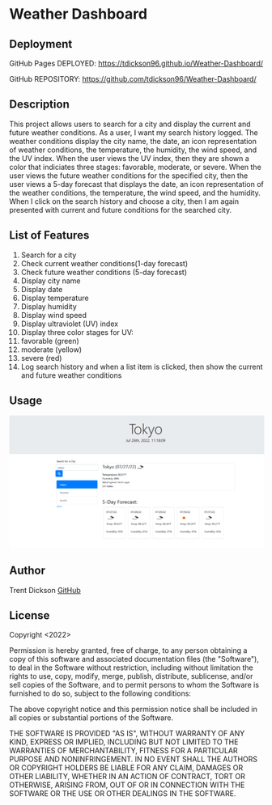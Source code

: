 # Weather Dashboard

## Deployment

GitHub Pages DEPLOYED: https://tdickson96.github.io/Weather-Dashboard/

GitHub REPOSITORY: https://github.com/tdickson96/Weather-Dashboard/

## Description

This project allows users to search for a city and display the current and future weather conditions. As a user, I want my search history logged. The weather conditions display the city name, the date, an icon representation of weather conditions, the temperature, the humidity, the wind speed, and the UV index. When the user views the UV index, then they are shown a color that indiciates three stages: favorable, moderate, or severe. When the user views the future weather conditions for the specified city, then the user views a 5-day forecast that displays the date, an icon representation of the weather conditions, the temperature, the wind speed, and the humidity. When I click on the search history and choose a city, then I am again presented with current and future conditions for the searched city. 

## List of Features

<ol>
    <li>Search for a city</li>
    <li>Check current weather conditions(1-day forecast)</li>
    <li>Check future weather conditions (5-day forecast)</li>
    <li>Display city name</li>
    <li>Display date</li>
    <li>Display temperature</li>
    <li>Display humidity</li>
    <li>Display wind speed</li>
    <li>Display ultraviolet (UV) index</li>
    <li>Display three color stages for UV:
        <li>favorable (green)</li>
        <li>moderate (yellow)</li>
        <li>severe (red)</li>
    <li>Log search history and when a list item is clicked, then show the current and future weather conditions</li>
</ol> 

## Usage

![demo](./assets/images/screenshot.png)


## Author

Trent Dickson [GitHub](https://github.com/tdickson96)

## License

Copyright <2022> <Trent Dickson>

Permission is hereby granted, free of charge, to any person obtaining a copy of this software and associated documentation files (the "Software"), to deal in the Software without restriction, including without limitation the rights to use, copy, modify, merge, publish, distribute, sublicense, and/or sell copies of the Software, and to permit persons to whom the Software is furnished to do so, subject to the following conditions:

The above copyright notice and this permission notice shall be included in all copies or substantial portions of the Software.

THE SOFTWARE IS PROVIDED "AS IS", WITHOUT WARRANTY OF ANY KIND, EXPRESS OR IMPLIED, INCLUDING BUT NOT LIMITED TO THE WARRANTIES OF MERCHANTABILITY, FITNESS FOR A PARTICULAR PURPOSE AND NONINFRINGEMENT. IN NO EVENT SHALL THE AUTHORS OR COPYRIGHT HOLDERS BE LIABLE FOR ANY CLAIM, DAMAGES OR OTHER LIABILITY, WHETHER IN AN ACTION OF CONTRACT, TORT OR OTHERWISE, ARISING FROM, OUT OF OR IN CONNECTION WITH THE SOFTWARE OR THE USE OR OTHER DEALINGS IN THE SOFTWARE.